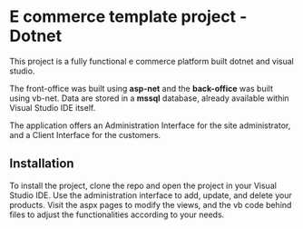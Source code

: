 # E commerce template project - Dotnet

This project is a fully functional e commerce platform built dotnet and visual studio.

The front-office was built using **asp-net** and the **back-office** was built using vb-net. 
Data are stored in a **mssql** database, already available within Visual Studio IDE itself. 

The application offers an Administration Interface for the site administrator, and a Client Interface for the customers. 

## Installation
To install the project, clone the repo and open the project in your Visual Studio IDE. 
Use the administration interface to add, update, and delete your products. 
Visit the aspx pages to modify the views, and the vb code behind files to adjust the functionalities according to your needs. 
